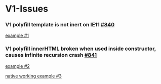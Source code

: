 # V1-Issues

### V1 polyfill template is not inert on IE11 [#840](https://github.com/webcomponents/webcomponentsjs/issues/840)

[example #1](https://jeff17robbins.github.io/V1-Issues/inert_polyfill.html)


### V1 polyfill innerHTML broken when used inside constructor, causes infinite recursion crash [#841](https://github.com/webcomponents/webcomponentsjs/issues/841)

[example #2](https://jeff17robbins.github.io/V1-Issues/inert_polyfill_innerHTML.html)

[native working example #3](https://jeff17robbins.github.io/V1-Issues/inert_native_innerHTML.html)
